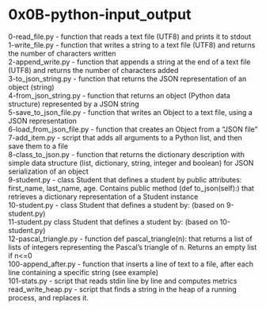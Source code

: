 # 0x0B-python-input_output

0-read_file.py - function that reads a text file (UTF8) and prints it to stdout\
1-write_file.py - function that writes a string to a text file (UTF8) and returns the number of characters written\
2-append_write.py - function that appends a string at the end of a text file (UTF8) and returns the number of characters added\
3-to_json_string.py - function that returns the JSON representation of an object (string)\
4-from_json_string.py - function that returns an object (Python data structure) represented by a JSON string\
5-save_to_json_file.py - function that writes an Object to a text file, using a JSON representation\
6-load_from_json_file.py -  function that creates an Object from a “JSON file”\
7-add_item.py - script that adds all arguments to a Python list, and then save them to a file\
8-class_to_json.py - function that returns the dictionary description with simple data structure (list, dictionary, string, integer and boolean) for JSON serialization of an object\
9-student.py - class Student that defines a student by public attributes: first_name, last_name, age. Contains public method (def to_json(self):) that retrieves a dictionary representation of a Student instance\
10-student.py - class Student that defines a student by: (based on 9-student.py)\
11-student.py class Student that defines a student by: (based on 10-student.py)\
12-pascal_triangle.py - function def pascal_triangle(n): that returns a list of lists of integers representing the Pascal’s triangle of n. Returns an empty list if n<=0\
100-append_after.py -  function that inserts a line of text to a file, after each line containing a specific string (see example)\
101-stats.py - script that reads stdin line by line and computes metrics\
read_write_heap.py - script that finds a string in the heap of a running process, and replaces it.
